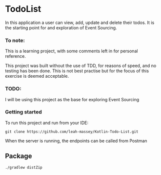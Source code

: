 # TodoList

In this application a user can view, add, update and delete their todos. It is the starting point for and exploration of Event Sourcing.

### To note: 
This is a learning project, with some comments left in for personal reference. 

This project was built without the use of TDD, for reasons of speed, and no testing has been done. This is not best practise but for the focus of this exercise is deemed acceptable. 


### TODO: 
I will be using this project as the base for exploring Event Sourcing

### Getting started  
 To run this project and run from your IDE:

```git clone https://github.com/leah-massey/Kotlin-Todo-List.git```

When the server is running, the endpoints can be called from Postman

## Package
```
./gradlew distZip
```


